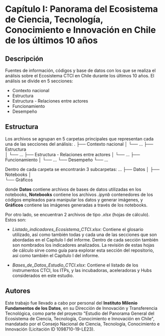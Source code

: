 # Capítulo I: Panorama del Ecosistema de Ciencia, Tecnología, Conocimiento e Innovación en Chile de los últimos 10 años

## Descripción

Fuentes de información, códigos y base de datos con los que se realiza el análisis sobre el Ecosistema CTCI en Chile durante los últimos 10 años. El análisis se divide en 5 secciones:

- Contexto nacional
- Estructura
- Estructura - Relaciones entre actores
- Funcionamiento
- Desempeño

## Estructura

Los archivos se agrupan en 5 carpetas principales que representan cada una de las secciones del análisis:
    .
    ├── Contexto nacional
    │   └── ... 
    ├── Estructura              
    │   └── ... 
    ├── Estructura - Relaciones entre actores
    │   └── ... 
    ├── Funcionamiento
    │   └── ... 
    └── Desempeño
        └── ... 

Dentro de cada carpeta se encontrarán 3 subcarpetas:
    ...
    ├── Datos
    │
    ├── Notebooks 
    │           
    └── Gráficos 

donde **Datos** contiene archivos de bases de datos utilizadas en los notebooks, **Notebooks** contiene los archivos _.ipynb_ contenedores de los códigos empleados para manipular los datos y generar imágenes, y **Gráficos** contiene las imágenes generadas a través de los notebooks.

Por otro lado, se encuentran 2 archivos de tipo _.xlsx_ (hojas de cálculo). Estos son:

- _Listado\_indicadores\_Ecosistema\_CTCI.xlsx_: Contiene el glosario utilizado, así como también todas y cada una de las secciones que son abordadas en el Capítulo I del informe. Dentro de cada sección también son nombrados los indicadores analizados. La revisión de estas hojas de cálculo sirve como guía para explorar esta sección del repositorio, así como también el Capítulo I del informe.

- _Bases\_de\_Datos\_Estudio\_CTCI.xlsx_: Contiene el listado de los instrumentos CTCI, los ITPs, y las incubadoras, aceleradoras y Hubs considerados en este estudio.

## Autores

Este trabajo fue llevado a cabo por personal del **Instituto Milenio Fundamentos de los Datos**, en su Dirección de Innovación y Transferencia Tecnológica, como parte del proyecto "Estudio del
Panorama General del Ecosistema de Ciencia, Tecnología, Conocimiento e Innovación en Chile", mandatado por el Consejo Nacional de Ciencia, Tecnología, Conocimiento e Innovación (Licitación ID 1098710-19-LE23).
